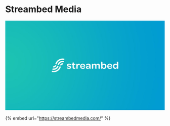 # Streambed Media

![streambedmedia.com](../../.gitbook/assets/streambed.jpg)

{% embed url="https://streambedmedia.com/" %}



